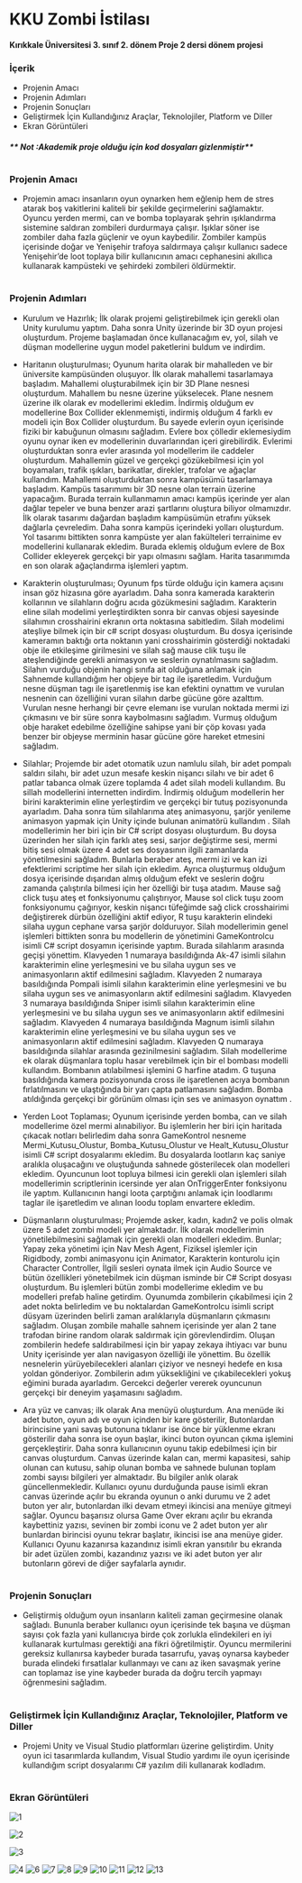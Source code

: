 # KKU Zombi İstilası

#### Kırıkkale Üniversitesi 3. sınıf 2. dönem Proje 2 dersi dönem projesi 

### İçerik

- Projenin Amacı
- Projenin Adımları
- Projenin Sonuçları
- Geliştirmek İçin Kullandığınız Araçlar, Teknolojiler, Platform ve Diller
- Ekran Görüntüleri




#####  ** Not :Akademik proje olduğu için kod dosyaları gizlenmiştir**

#

### Projenin Amacı

- Projemin amacı insanların oyun oynarken hem eğlenip hem de stres atarak boş vakitlerini
kaliteli bir şekilde geçirmelerini sağlamaktır. Oyuncu yerden mermi, can ve bomba
toplayarak şehrin ışıklandırma sistemine saldıran zombileri durdurmaya çalışır. Işıklar söner
ise zombiler daha fazla güçlenir ve oyun kaybedilir. Zombiler kampüs içerisinde doğar ve
Yenişehir trafoya saldırmaya çalışır kullanıcı sadece Yenişehir’de loot toplaya bilir
kullanıcının amacı cephanesini akıllıca kullanarak kampüsteki ve şehirdeki zombileri
öldürmektir.

#

### Projenin Adımları

- Kurulum ve Hazırlık; İlk olarak projemi geliştirebilmek için gerekli olan Unity
kurulumu yaptım. Daha sonra Unity üzerinde bir 3D oyun projesi oluşturdum. Projeme
başlamadan önce kullanacağım ev, yol, silah ve düşman modellerine uygun model
paketlerini buldum ve indirdim.

- Haritanın oluşturulması; Oyunum harita olarak bir mahalleden ve bir üniversite
kampüsünden oluşuyor. İlk olarak mahallemi tasarlamaya başladım. Mahallemi
oluşturabilmek için bir 3D Plane nesnesi oluşturdum. Mahallem bu nesne üzerine
yükselecek. Plane nesnem üzerine ilk olarak ev modellerimi ekledim. İndirmiş olduğum
ev modellerine Box Collider eklenmemişti, indirmiş olduğum 4 farklı ev modeli için
Box Collider oluşturdum. Bu sayede evlerin oyun içerisinde fiziki bir kabuğunun
olmasını sağladım. Evlere box çölledir eklemesiydim oyunu oynar iken ev modellerinin
duvarlarından içeri girebilirdik. Evlerimi oluşturduktan sonra evler arasında yol
modellerim ile caddeler oluşturdum. Mahallemin güzel ve gerçekçi gözükebilmesi için
yol boyamaları, trafik ışıkları, barikatlar, direkler, trafolar ve ağaçlar kullandım.
Mahallemi oluşturduktan sonra kampüsümü tasarlamaya başladım. Kampüs tasarımımı
bir 3D nesne olan terrain üzerine yapacağım. Burada terrain kullanmamın amacı
kampüs içerinde yer alan dağlar tepeler ve buna benzer arazi şartlarını oluştura biliyor
olmamızdır. İlk olarak tasarımı dağardan başladım kampüsümün etrafını yüksek
dağlarla çevreledim. Daha sonra kampüs içerindeki yolları oluşturdum. Yol tasarımı
bittikten sonra kampüste yer alan fakülteleri terrainime ev modellerini kullanarak
ekledim. Burada eklemiş olduğum evlere de Box Collider ekleyerek gerçekçi bir yapı
olmasını sağlam. Harita tasarımımda en son olarak ağaçlandırma işlemleri yaptım.

- Karakterin oluşturulması; Oyunum fps türde olduğu için kamera açısını insan göz
hizasına göre ayarladım. Daha sonra kamerada karakterin kollarının ve silahların doğru
acıda gözükmesini sağladım. Karakterin eline silah modelimi yerleştirdikten sonra bir
canvas objesi sayesinde silahımın crosshairini ekranın orta noktasına sabitledim. Silah
modelimi ateşliye bilmek için bir c# script dosyası oluşturdum. Bu dosya içerisinde
kameramın baktığı orta noktanın yani crosshairimin gösterdiği noktadaki obje ile
etkileşime girilmesini ve silah sağ mause clik tuşu ile ateşlendiğinde gerekli animasyon
ve seslerin oynatılmasını sağladım. Silahın vurduğu objenin hangi sınıfa ait olduğuna
anlamak için Sahnemde kullandığım her objeye bir tag ile işaretledim. Vurduğum nesne düşman tagı ile işaretlenmiş ise kan efektini oynattım ve vurulan nesnenin can özelliğini vuran silahın darbe gücüne göre azalttım. Vurulan nesne herhangi bir çevre elemanı ise
vurulan noktada mermi izi çıkmasını ve bir süre sonra kaybolmasını sağladım. Vurmuş
olduğum obje haraket edebilme özelliğine sahipse yani bir çöp kovası yada benzer bir
objeyse merminin hasar gücüne göre hareket etmesini sağladım.

- Silahlar; Projemde bir adet otomatik uzun namlulu silah, bir adet pompalı saldırı silahı,
bir adet uzun mesafe keskin nişancı silahı ve bir adet 6 patlar tabanca olmak üzere
toplamda 4 adet silah modeli kullandım. Bu sillah modellerini internetten indirdim.
İndirmiş olduğum modellerin her birini karakterimin eline yerleştirdim ve gerçekçi bir
tutuş pozisyonunda ayarladım. Daha sonra tüm silahlarıma ateş animasyonu, şarjör
yenileme animasyon yapmak için Unity içinde bulunan animatörü kullandım . Silah
modellerimin her biri için bir C# script dosyası oluşturdum. Bu doysa üzerinden her
silah için farklı ateş sesi, sarjor değiştirme sesi, mermi bitiş sesi olmak üzere 4 adet
ses dosyasının ilgili zamanlarda yönetilmesini sağladım. Bunlarla beraber ateş, mermi
izi ve kan izi efektlerimi scriptime her silah için ekledim. Ayrıca oluşturmuş olduğum
dosya içerisinde dışarıdan almış olduğum efekt ve seslerin doğru zamanda çalıştırıla
bilmesi için her özelliği bir tuşa atadım. Mause sağ click tuşu ateş et fonksiyonumu
çalıştırıyor, Mause sol click tuşu zoom fonksiyonumu çağırıyor, keskin nişancı
tüfeğimde sağ click crosshairimi değiştirerek dürbün özelliğini aktif ediyor, R tuşu
karakterin elindeki silaha uygun cephane varsa şarjör dolduruyor. Silah modellerimin
genel işlemleri bittikten sonra bu modellerin de yönetimini GameKontrolcu isimli C#
script dosyamın içerisinde yaptım. Burada silahlarım arasında geçişi yönettim.
Klavyeden 1 numaraya basıldığında Ak-47 isimli silahın karakterimin eline
yerleşmesini ve bu silaha uygun ses ve animasyonların aktif edilmesini sağladım.
Klavyeden 2 numaraya basıldığında Pompali isimli silahın karakterimin eline
yerleşmesini ve bu silaha uygun ses ve animasyonların aktif edilmesini sağladım.
Klavyeden 3 numaraya basıldığında Sniper isimli silahın karakterimin eline
yerleşmesini ve bu silaha uygun ses ve animasyonların aktif edilmesini sağladım.
Klavyeden 4 numaraya basıldığında Magnum isimli silahın karakterimin eline
yerleşmesini ve bu silaha uygun ses ve animasyonların aktif edilmesini sağladım.
Klavyeden Q numaraya basıldığında silahlar arasında gezinilmesini sağladım. Silah
modellerime ek olarak düşmanlara toplu hasar verebilmek için bir el bombası modelli
kullandım. Bombanın atılabilmesi işlemini G harfine atadım. G tuşuna basıldığında
kamera pozisyonunda cross ile işaretlenen acıya bombanın fırlatılmasını ve ulaştığında
bir yarı çapta patlamasını sağladım. Bomba atıldığında gerçekçi bir görünüm olması
için ses ve animasyon oynattım .

- Yerden Loot Toplaması; Oyunum içerisinde yerden bomba, can ve silah modellerime
özel mermi alınabiliyor. Bu işlemlerin her biri için haritada çıkacak notları belirledim
daha sonra GameKontrol nesneme Mermi_Kutusu_Olustur, Bomba_Kutusu_Olustur ve
Healt_Kutusu_Olustur isimli C# script dosyalarımı ekledim. Bu dosyalarda lootların
kaç saniye aralıkla oluşacağını ve oluştuğunda sahnede gösterilecek olan modelleri
ekledim. Oyuncunun loot topluya bilmesi icin gerekli olan işlemleri silah modellerimin
scriptlerinin icersinde yer alan OnTriggerEnter fonksiyonu ile yaptım. Kullanıcının
hangi loota çarptığını anlamak için loodlarımı taglar ile işaretledim ve alınan loodu
toplam envartere ekledim.

- Düşmanların oluşturulması; Projemde asker, kadın, kadın2 ve polis olmak üzere 5 adet
zombi modeli yer almaktadır. İlk olarak modellerimin yönetilebilmesini sağlamak için gerekli olan modelleri ekledim. Bunlar; Yapay zeka yönetimi için Nav Mesh Agent,
Fiziksel işlemler için Rigidbody, zombi animasyonu için Animator, Karakterin
konturolu için Character Controller, İlgili sesleri oynata ilmek için Audio Source ve
bütün özellikleri yönetebilmek icin düşman isminde bir C# Script dosyası oluşturdum.
Bu işlemleri bütün zombi modellerime ekledim ve bu modelleri prefab haline getirdim.
Oyunumda zombilerin çıkabilmesi için 2 adet nokta belirledim ve bu noktalardan
GameKontrolcu isimli script düsyam üzerinden belirli zaman aralıklarıyla düşmanların
çıkmasını sağladım. Oluşan zombile mahalle sahnem içerisinde yer alan 2 tane trafodan
birine random olarak saldırmak için görevlendirdim. Oluşan zombilerin hedefe
saldırabilmesi için bir yapay zekaya ihtiyacı var bunu Unity içerisinde yer alan
navigasyon özelliği ile yönettim. Bu özellik nesnelerin yürüyebilecekleri alanları
çiziyor ve nesneyi hedefe en kısa yoldan gönderiyor. Zombilerin adım yüksekliğini ve
çıkabilecekleri yokuş eğimini burada ayarladım. Gercekci değerler vererek oyuncunun
gerçekçi bir deneyim yaşamasını sağladım.

- Ara yüz ve canvas; ilk olarak Ana menüyü oluşturdum. Ana menüde iki adet buton,
oyun adı ve oyun içinden bir kare gösterilir, Butonlardan birincisine yani savaş
butonuna tıklanır ise önce bir yüklenme ekranı gösterilir daha sonra ise oyun başlar,
ikinci buton oyuncan çıkma işlemini gerçekleştirir. Daha sonra kullanıcının oyunu takip
edebilmesi için bir canvas oluşturdum. Canvas üzerinde kalan can, mermi kapasitesi,
sahip olunan can kutusu, sahip olunan bomba ve sahnede bulunan toplam zombi sayısı
bilgileri yer almaktadır. Bu bilgiler anlık olarak güncellenmekledir. Kullanıcı oyunu
durduğunda pause isimli ekran canvas üzerinde açılır bu ekranda oyunun o anki durumu
ve 2 adet buton yer alır, butonlardan ilki devam etmeyi ikincisi ana menüye gitmeyi
sağlar. Oyuncu başarısız olursa Game Over ekranı açılır bu ekranda kaybettiniz yazısı,
sevinen bir zombi iconu ve 2 adet buton yer alır bunlardan birincisi oyunu tekrar
başlatır, ikincisi ise ana menüye gider. Kullanıcı Oyunu kazanırsa kazandınız isimli
ekran yansıtılır bu ekranda bir adet üzülen zombi, kazandınız yazısı ve iki adet buton
yer alır butonların görevi de diğer sayfalarla aynıdır.

#

### Projenin Sonuçları

- Geliştirmiş olduğum oyun insanların kaliteli zaman geçirmesine olanak sağladı. Bununla
beraber kullanıcı oyun içerisinde tek başına ve düşman sayısı çok fazla yani kullanıcıya birde
çok zorlukla elindekileri en iyi kullanarak kurtulması gerektiği ana fikri öğretilmiştir. Oyuncu
mermilerini gereksiz kullanırsa kaybeder burada tasarrufu, yavaş oynarsa kaybeder burada
elindeki fırsatlalar kullanmayı ve canı az iken savaşmak yerine can toplamaz ise yine kaybeder
burada da doğru tercih yapmayı öğrenmesini sağladım.

#

### Geliştirmek İçin Kullandığınız Araçlar, Teknolojiler, Platform ve Diller

- Projemi Unity ve Visual Studio platformları üzerine geliştirdim. Unity oyun ici tasarımlarda
kullandım, Visual Studio yardımı ile oyun içerisinde kullandığım script dosyalarımı C# yazılım
dili kullanarak kodladım.

#

### Ekran Görüntüleri

![1](https://user-images.githubusercontent.com/57284119/187036547-bceea412-35d9-4db8-b51f-d0aa02ec1be4.png)

![2](https://user-images.githubusercontent.com/57284119/187036550-a81ae605-3327-42ec-8590-66f50d6f5345.png)

![3](https://user-images.githubusercontent.com/57284119/187036551-46cf176a-f43f-4d78-acda-b5284a074d8a.png)

![4](https://user-images.githubusercontent.com/57284119/187036554-99669702-b375-4111-a578-3586f51e6d41.png)
![6](https://user-images.githubusercontent.com/57284119/187036557-8bc97982-2934-4a41-892c-9b31a7c4e8f5.png)
![7](https://user-images.githubusercontent.com/57284119/187036563-0b5cacc5-c273-430f-a97b-5815c935ca36.png)
![8](https://user-images.githubusercontent.com/57284119/187036566-0019a3fa-08fa-423e-8e7d-5be73a4dc6ee.png)
![9](https://user-images.githubusercontent.com/57284119/187036568-cf8a9441-5519-4294-8d5f-9b0b7cfb6a6b.png)
![10](https://user-images.githubusercontent.com/57284119/187036570-10a9def3-9ab0-432e-976f-b5b9ecbaf7ce.png)
![11](https://user-images.githubusercontent.com/57284119/187036571-9db3d191-c909-4407-be22-c300cacfb06e.png)
![12](https://user-images.githubusercontent.com/57284119/187036575-bae1f994-1a30-43e4-b06e-e1c6659fa034.png)
![13](https://user-images.githubusercontent.com/57284119/187036577-cb26ad61-576e-419a-a44e-58f2cfe6f6be.png)


